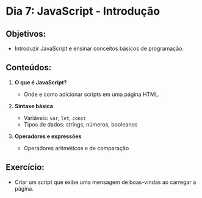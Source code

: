 # Dia 7: JavaScript - Introdução

## Objetivos:
- Introduzir JavaScript e ensinar conceitos básicos de programação.

## Conteúdos:
1. **O que é JavaScript?**
   - Onde e como adicionar scripts em uma página HTML.

2. **Sintaxe básica**
   - Variáveis: `var`, `let`, `const`
   - Tipos de dados: strings, números, booleanos

3. **Operadores e expressões**
   - Operadores aritméticos e de comparação

## Exercício:
- Criar um script que exibe uma mensagem de boas-vindas ao carregar a página.
